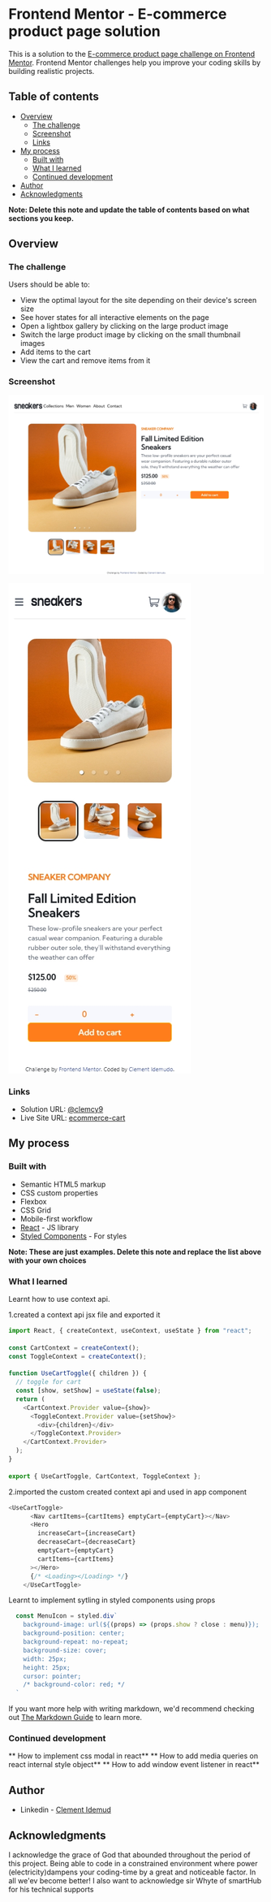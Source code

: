 # Frontend Mentor - E-commerce product page solution

This is a solution to the [E-commerce product page challenge on Frontend Mentor](https://www.frontendmentor.io/challenges/ecommerce-product-page-UPsZ9MJp6). Frontend Mentor challenges help you improve your coding skills by building realistic projects.

## Table of contents

- [Overview](#overview)
  - [The challenge](#the-challenge)
  - [Screenshot](#screenshot)
  - [Links](#links)
- [My process](#my-process)
  - [Built with](#built-with)
  - [What I learned](#what-i-learned)
  - [Continued development](#continued-development)
- [Author](#author)
- [Acknowledgments](#acknowledgments)

**Note: Delete this note and update the table of contents based on what sections you keep.**

## Overview

### The challenge

Users should be able to:

- View the optimal layout for the site depending on their device's screen size
- See hover states for all interactive elements on the page
- Open a lightbox gallery by clicking on the large product image
- Switch the large product image by clicking on the small thumbnail images
- Add items to the cart
- View the cart and remove items from it

### Screenshot


![laptop view](./screenshots/laptop.jpg)


![Mobile view](./screenshots/mobile.jpg)



### Links

- Solution URL: [@clemcy9](https://github.com/Clemcy9/shopping-cart#screenshot)
- Live Site URL: [ecommerce-cart](https://frontendmentor-ecommerce-cart.netlify.app/)

## My process

### Built with

- Semantic HTML5 markup
- CSS custom properties
- Flexbox
- CSS Grid
- Mobile-first workflow
- [React](https://reactjs.org/) - JS library
- [Styled Components](https://styled-components.com/) - For styles

**Note: These are just examples. Delete this note and replace the list above with your own choices**

### What I learned
Learnt how to use context api. 

1.created a context api jsx file and exported it


```js
import React, { createContext, useContext, useState } from "react";

const CartContext = createContext();
const ToggleContext = createContext();

function UseCartToggle({ children }) {
  // toggle for cart
  const [show, setShow] = useState(false);
  return (
    <CartContext.Provider value={show}>
      <ToggleContext.Provider value={setShow}>
        <div>{children}</div>
      </ToggleContext.Provider>
    </CartContext.Provider>
  );
}

export { UseCartToggle, CartContext, ToggleContext };
```

2.imported the custom created context api and used in app component

```js
<UseCartToggle>
      <Nav cartItems={cartItems} emptyCart={emptyCart}></Nav>
      <Hero
        increaseCart={increaseCart}
        decreaseCart={decreaseCart}
        emptyCart={emptyCart}
        cartItems={cartItems}
      ></Hero>
      {/* <Loading></Loading> */}
    </UseCartToggle>
```

Learnt to implement sytling in styled components using props

```js
  const MenuIcon = styled.div`
    background-image: url(${(props) => (props.show ? close : menu)});
    background-position: center;
    background-repeat: no-repeat;
    background-size: cover;
    width: 25px;
    height: 25px;
    cursor: pointer;
    /* background-color: red; */
  `
```
If you want more help with writing markdown, we'd recommend checking out [The Markdown Guide](https://www.markdownguide.org/) to learn more.


### Continued development

** How to implement css modal in react**
** How to add media queries on react internal style object**
** How to add window event listener in react**

## Author

- Linkedin - [Clement Idemud](https://www.linkedin.com/in/clement-clement-idemudo)


## Acknowledgments

I acknowledge the grace of God that abounded throughout the period of this project. Being able to code in a constrained environment where power (electricity)dampens your coding-time by a great and noticeable factor.
In all we'ev become better!
I also want to acknowledge sir Whyte of smartHub for his technical supports
